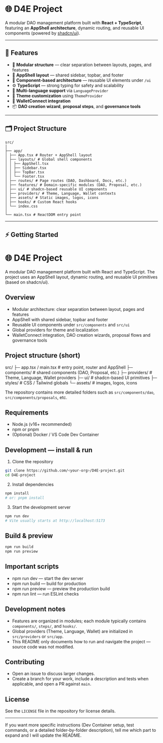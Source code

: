 # 🌐 D4E Project

A modular DAO management platform built with **React + TypeScript**, featuring an **AppShell architecture**, dynamic routing, and reusable UI components (powered by [shadcn/ui](https://ui.shadcn.com)).

---

## 🚀 Features

- 🧱 **Modular structure** — clear separation between layouts, pages, and features  
- 🧭 **AppShell layout** — shared sidebar, topbar, and footer  
- 🧩 **Component-based architecture** — reusable UI elements under `/ui`  
- ⚙️ **TypeScript** — strong typing for safety and scalability  
- 💬 **Multi-language support** via `LanguageProvider`  
- 🎨 **Theme customization** using `ThemeProvider`  
- 🔗 **WalletConnect integration**  
- 📦 **DAO creation wizard**, **proposal steps**, and **governance tools**

---

## 🗂 Project Structure
```
src/
│
├── app/
│ ├── App.tsx # Router + AppShell layout
│ ├── layouts/ # Global shell components
│ │ ├── AppShell.tsx
│ │ ├── Sidebar.tsx
│ │ ├── TopBar.tsx
│ │ └── Footer.tsx
│ ├── routes/ # Page routes (DAO, Dashboard, Docs, etc.)
│ ├── features/ # Domain-specific modules (DAO, Proposal, etc.)
│ ├── ui/ # shadcn-based reusable UI components
│ ├── providers/ # Theme, Language, Wallet contexts
│ ├── assets/ # Static images, logos, icons
│ ├── hooks/ # Custom React hooks
│ └── index.css
│
└── main.tsx # ReactDOM entry point
```
---

## ⚡ Getting Started
# 🌐 D4E Project

A modular DAO management platform built with React and TypeScript. The project uses an AppShell layout, dynamic routing, and reusable UI primitives (based on shadcn/ui).

## Overview

- Modular architecture: clear separation between layout, pages and features
- AppShell with shared sidebar, topbar and footer
- Reusable UI components under `src/components` and `src/ui`
- Global providers for theme and localization
- WalletConnect integration, DAO creation wizards, proposal flows and governance tools

## Project structure (short)

src/
	├─ app.tsx / main.tsx       # entry point, router and AppShell
	├─ components/             # shared components (DAO, Proposal, etc.)
	├─ providers/              # Theme, Language, Wallet providers
	├─ ui/                     # shadcn-based UI primitives
	├─ styles/                 # CSS / Tailwind globals
	└─ assets/                 # images, logos, icons

The repository contains more detailed folders such as `src/components/dao`, `src/components/proposals`, etc.

## Requirements

- Node.js (v16+ recommended)
- npm or pnpm
- (Optional) Docker / VS Code Dev Container

## Development — install & run

1. Clone the repository

```bash
git clone https://github.com/<your-org>/D4E-project.git
cd D4E-project
```

2. Install dependencies

```bash
npm install
# or: pnpm install
```

3. Start the development server

```bash
npm run dev
# Vite usually starts at http://localhost:5173
```

## Build & preview

```bash
npm run build
npm run preview
```

## Important scripts

- npm run dev — start the dev server
- npm run build — build for production
- npm run preview — preview the production build
- npm run lint — run ESLint checks

## Development notes

- Features are organized in modules; each module typically contains `components/`, `steps/`, and `hooks/`.
- Global providers (Theme, Language, Wallet) are initialized in `src/providers` or `src/app`.
- This README only documents how to run and navigate the project — source code was not modified.

## Contributing

- Open an issue to discuss larger changes.
- Create a branch for your work, include a description and tests when applicable, and open a PR against `main`.

## License

See the `LICENSE` file in the repository for license details.

---

If you want more specific instructions (Dev Container setup, test commands, or a detailed folder-by-folder description), tell me which part to expand and I will update the README.
